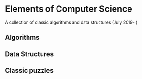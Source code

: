 # Elements of Computer Science

A collection of classic algorithms and data structures (July 2019- )

## Algorithms

## Data Structures

## Classic puzzles
